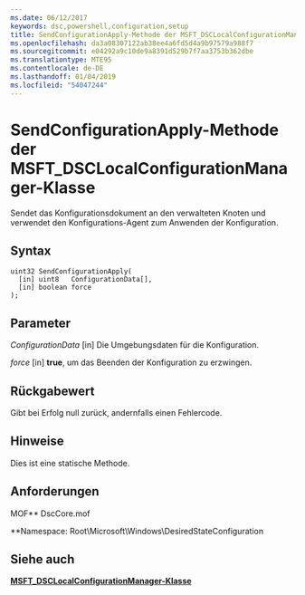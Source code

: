 ```yaml
---
ms.date: 06/12/2017
keywords: dsc,powershell,configuration,setup
title: SendConfigurationApply-Methode der MSFT_DSCLocalConfigurationManager-Klasse
ms.openlocfilehash: da3a08307122ab38ee4a6fd5d4a9b97579a988f7
ms.sourcegitcommit: e04292a9c10de9a8391d529b7f7aa3753b362dbe
ms.translationtype: MTE95
ms.contentlocale: de-DE
ms.lasthandoff: 01/04/2019
ms.locfileid: "54047244"
---
```

# <a name="sendconfigurationapply-method-of-the-msftdsclocalconfigurationmanager-class"></a>SendConfigurationApply-Methode der MSFT_DSCLocalConfigurationManager-Klasse

Sendet das Konfigurationsdokument an den verwalteten Knoten und verwendet den Konfigurations-Agent zum Anwenden der Konfiguration.

## <a name="syntax"></a>Syntax

```mof
uint32 SendConfigurationApply(
  [in] uint8   ConfigurationData[],
  [in] boolean force
);
```

## <a name="parameters"></a>Parameter

*ConfigurationData* \[in\] Die Umgebungsdaten für die Konfiguration.

*force* \[in\] **true**, um das Beenden der Konfiguration zu erzwingen.

## <a name="return-value"></a>Rückgabewert

Gibt bei Erfolg null zurück, andernfalls einen Fehlercode.

## <a name="remarks"></a>Hinweise

Dies ist eine statische Methode.

## <a name="requirements"></a>Anforderungen

MOF** DscCore.mof

**Namespace: Root\Microsoft\Windows\DesiredStateConfiguration

## <a name="see-also"></a>Siehe auch

[**MSFT_DSCLocalConfigurationManager-Klasse**](msft-dsclocalconfigurationmanager.md)